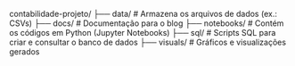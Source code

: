 contabilidade-projeto/
├── data/          # Armazena os arquivos de dados (ex.: CSVs)
├── docs/          # Documentação para o blog
├── notebooks/     # Contém os códigos em Python (Jupyter Notebooks)
├── sql/           # Scripts SQL para criar e consultar o banco de dados
├── visuals/       # Gráficos e visualizações gerados

